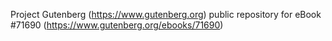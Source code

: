 Project Gutenberg (https://www.gutenberg.org) public repository
for eBook #71690 (https://www.gutenberg.org/ebooks/71690)
